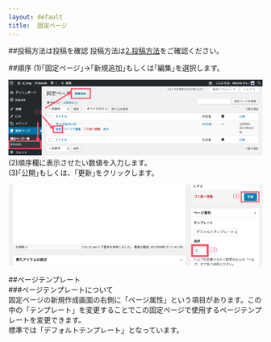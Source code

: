 ```yaml
---
layout: default
title:  固定ページ
---
```


##投稿方法は投稿を確認
投稿方法は[2.投稿方法](https://wckansai2016.github.io/wordpress-document/2.toukou/)をご確認ください。  


##順序
(1)｢固定ページ｣→｢新規追加｣もしくは｢編集｣を選択します。

![固定ページ｣、｢新規追加｣もしくは｢編集｣を選択します。](./images/1.png)
　　
(2)順序欄に表示させたい数値を入力します。  
(3)｢公開｣もしくは、｢更新｣をクリックします。

![固定ページ｣、｢新規追加｣もしくは｢編集｣を選択します。](./images/2.png)


##ページテンプレート  
###ページテンプレートについて  
固定ページの新規作成画面の右側に「ページ属性」という項目があります。この中の「テンプレート」を変更することでこの固定ページで使用するページテンプレートを変更できます。  
標準では「デフォルトテンプレート」となっています。